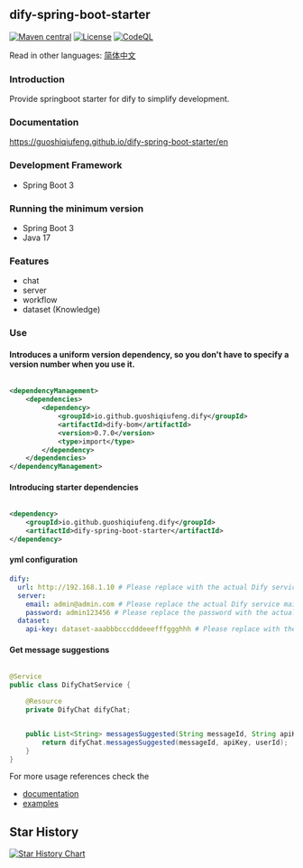 ## dify-spring-boot-starter

[![Maven central](https://img.shields.io/maven-central/v/io.github.guoshiqiufeng.dify/dify-spring-boot-starter.svg?style=flat-square)](https://search.maven.org/search?q=g:io.github.guoshiqiufeng.dify%20AND%20a:dify-spring-boot-starter)
[![License](https://img.shields.io/:license-apache-brightgreen.svg?style=flat-square)](http://www.apache.org/licenses/LICENSE-2.0.html)
[![CodeQL](https://github.com/guoshiqiufeng/dify-spring-boot-starter/actions/workflows/github-code-scanning/codeql/badge.svg)](https://github.com/guoshiqiufeng/dify-spring-boot-starter/actions/workflows/github-code-scanning/codeql)

Read in other languages: [简体中文](README-zh.md)

### Introduction

Provide springboot starter for dify to simplify development.

### Documentation

https://guoshiqiufeng.github.io/dify-spring-boot-starter/en

### Development Framework

- Spring Boot 3

### Running the minimum version

- Spring Boot 3
- Java 17

### Features

- chat
- server
- workflow
- dataset (Knowledge)

### Use

#### Introduces a uniform version dependency, so you don't have to specify a version number when you use it.

```xml

<dependencyManagement>
    <dependencies>
        <dependency>
            <groupId>io.github.guoshiqiufeng.dify</groupId>
            <artifactId>dify-bom</artifactId>
            <version>0.7.0</version>
            <type>import</type>
        </dependency>
    </dependencies>
</dependencyManagement>
```

#### Introducing starter dependencies

```xml

<dependency>
    <groupId>io.github.guoshiqiufeng.dify</groupId>
    <artifactId>dify-spring-boot-starter</artifactId>
</dependency>
```

#### yml configuration

```yaml
dify:
  url: http://192.168.1.10 # Please replace with the actual Dify service address
  server:
    email: admin@admin.com # Please replace the actual Dify service mailbox, if you do not need to call the server-related interfaces can not be filled in!
    password: admin123456 # Please replace the password with the actual Dify service password, if you don't need to call the server-related interfaces can not be filled in!
  dataset:
    api-key: dataset-aaabbbcccdddeeefffggghhh # Please replace with the actual Dify dataset API key, if you don't need to call the dataset-related interfaces can not be filled in!
```

#### Get message suggestions

```java

@Service
public class DifyChatService {

    @Resource
    private DifyChat difyChat;


    public List<String> messagesSuggested(String messageId, String apiKey, String userId) {
        return difyChat.messagesSuggested(messageId, apiKey, userId);
    }
}
```

For more usage references check the

- [documentation](https://guoshiqiufeng.github.io/dify-spring-boot-starter/en/)
- [examples](https://github.com/guoshiqiufeng/dify-spring-boot-starter-examples)

## Star History

[![Star History Chart](https://api.star-history.com/svg?repos=guoshiqiufeng/dify-spring-boot-starter&type=Date)](https://www.star-history.com/#guoshiqiufeng/dify-spring-boot-starter&Date)
